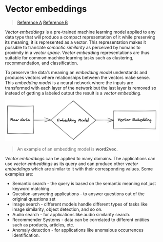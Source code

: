 
# Vector embeddings

> [Reference A](https://www.pinecone.io/learn/vector-embeddings-for-developers/)
> [Reference B](https://www.pinecone.io/learn/vector-embeddings/)

*Vector embeddings* is a pre-trained machine learning model applied to any data type that will produce a compact representation of it while preserving its meaning; it is represented as a vector. This representation makes it possible to translate *semantic similarity* as perceived by humans to proximity in a *vector space*. *Vector embedding* representations are thus suitable for common machine learning tasks such as clustering, recommendation, and classification.

To preserve the data’s meaning an *embedding model* understands and produces vectors where relationships between the vectors make sense. This *embedding model* is a neural network where the inputs are transformed with each layer of the network but the last layer is removed so instead of getting a labeled output the result is a *vector embedding*.

![Vector Embedding Transformation](../images/vector_embedding_transformation.jpg "vector_embedding_transformation.jpg")

> An example of an embedding model is **word2vec**.

*Vector embeddings* can be applied to many domains. The applications can use *vector embeddings* as its query and can produce other *vector embeddings* which are similar to it with their corresponding values. Some examples are:

- Semantic search - the query is based on the semantic meaning not just keyword matching.
- Question-answering applications - to answer questions out of the original questions set
- Image search - different models handle different types of tasks like image similarity, object detection, and so on.
- Audio search - for applications like audio similarity search.
- Recommender Systems - data can be correlated to different entities such as products, articles, etc.
- Anomaly detection - for applications like anomalous occurrences identification.
